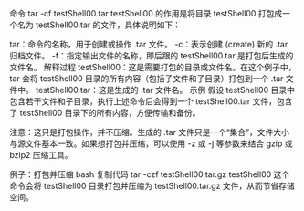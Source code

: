 命令 tar -cf testShell00.tar testShell00 的作用是将目录 testShell00 打包成一个名为 testShell00.tar 的文件，具体说明如下：

tar：命令的名称，用于创建或操作 .tar 文件。
-c：表示创建 (create) 新的 .tar 归档文件。
-f：指定输出文件的名称，即后跟的 testShell00.tar 是打包后生成的文件名。
解释过程
testShell00：这是需要打包的目录或文件名。在这个例子中，tar 会将 testShell00 目录的所有内容（包括子文件和子目录）打包到一个 .tar 文件中。
testShell00.tar：这是生成的 .tar 文件名。
示例
假设 testShell00 目录中包含若干文件和子目录，执行上述命令后会得到一个 testShell00.tar 文件，包含了 testShell00 目录下的所有内容，方便传输和备份。

注意：这只是打包操作，并不压缩。生成的 .tar 文件只是一个“集合”，文件大小与源文件基本一致。如果想打包并压缩，可以使用 -z 或 -j 等参数来结合 gzip 或 bzip2 压缩工具。

例子：打包并压缩
bash
复制代码
tar -czf testShell00.tar.gz testShell00
这个命令会将 testShell00 目录打包并压缩为 testShell00.tar.gz 文件，从而节省存储空间。
